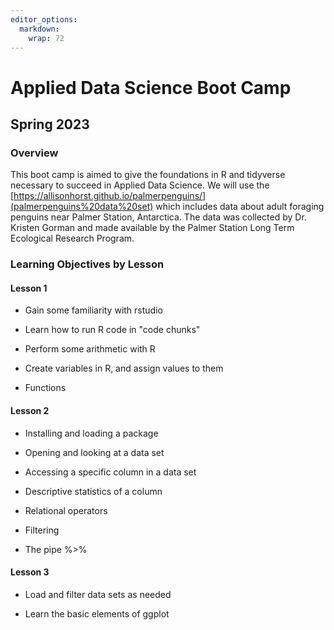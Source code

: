 ```yaml
---
editor_options: 
  markdown: 
    wrap: 72
---
```


# Applied Data Science Boot Camp

## Spring 2023

### Overview

This boot camp is aimed to give the foundations in R and tidyverse
necessary to succeed in Applied Data Science. We will use the
[https://allisonhorst.github.io/palmerpenguins/](palmerpenguins%20data%20set)
which includes data about adult foraging penguins near Palmer Station,
Antarctica. The data was collected by Dr. Kristen Gorman and made
available by the Palmer Station Long Term Ecological Research Program.

### Learning Objectives by Lesson

#### Lesson 1

-   Gain some familiarity with rstudio

-   Learn how to run R code in "code chunks"

-   Perform some arithmetic with R

-   Create variables in R, and assign values to them

-   Functions

#### Lesson 2

-   Installing and loading a package

-   Opening and looking at a data set

-   Accessing a specific column in a data set

-   Descriptive statistics of a column

-   Relational operators

-   Filtering

-   The pipe %\>%

#### Lesson 3

-   Load and filter data sets as needed

-   Learn the basic elements of ggplot

